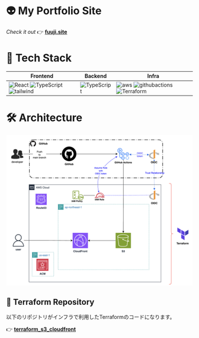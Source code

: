 # 👽 My Portfolio Site
*Check it out* 👉 [**fuuji.site**](https://fuuji.site/)

# 🌱 Tech Stack
| Frontend | Backend | Infra |
|----------|---------|----------------|
| ![React](https://skillicons.dev/icons?i=react) ![TypeScript](https://skillicons.dev/icons?i=typescript) ![tailwind](https://skillicons.dev/icons?i=tailwind)  | ![TypeScript](https://skillicons.dev/icons?i=typescript) | ![aws](https://skillicons.dev/icons?i=aws) ![githubactions](https://skillicons.dev/icons?i=githubactions) ![Terraform](https://skillicons.dev/icons?i=terraform) |

# 🛠️ Architecture
![Infra](img/Infra.png)


## 📂 Terraform Repository
以下のリポジトリがインフラで利用したTerraformのコードになります。

👉 [**terraform_s3_cloudfront**](https://github.com/anton-fuji/terraform_s3_cloudfront)
